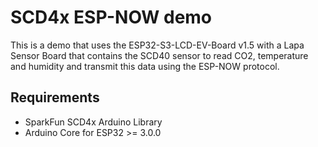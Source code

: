 # SCD4x ESP-NOW demo

This is a demo that uses the ESP32-S3-LCD-EV-Board v1.5 with a Lapa Sensor Board that contains the SCD40 sensor to read CO2, temperature and humidity and transmit this data using the ESP-NOW protocol.

## Requirements

- SparkFun SCD4x Arduino Library
- Arduino Core for ESP32 >= 3.0.0

